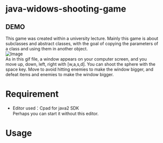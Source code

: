 # java-widows-shooting-game
## DEMO
This game was created within a university lecture. Mainly this game is about subclasses and abstract classes, with the goal of copying the parameters of a class and using them in another object.  
![Image](https://github.com/user-attachments/assets/8e4740df-7188-4809-a411-9d1a52adf281)  
As in this gif file, a window appears on your computer screen, and you move up, down, left, right with [w,a,s,d].
You can shoot the sphere with the space key. Move to avoid hitting enemies to make the window bigger, and defeat items and enemies to make the window bigger.
# Requirement
* Editor used：Cpad for java2 SDK  
Perhaps you can start it without this editor.
# Usage

